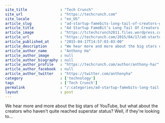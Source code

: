 ```yaml
---
site_title               : "Tech Crunch"
site_url                 : "https://techcrunch.com"
site_locale              : "en_US"
article_slug             : "ad-startup-famebits-long-tail-of-creators-grows-to-more-than-9k-youtubers"
article_title            : "Ad Startup FameBit’s Long Tail Of Creators Grows To More Than 9K YouTubers"
article_image            : "https://tctechcrunch2011.files.wordpress.com/2015/04/famebit.jpg?w=764&h=400&crop=1"
article_url              : "https://techcrunch.com/2015/04/17/ad-startup-famebits-long-tail-of-creators-grows-to-more-than-9k-youtubers/"
article_published_at     : "2015-04-17T14:57:03-03:00"
article_description      : "We hear more and more about the big stars of YouTube, but what about the creators who haven't quite reached superstar status? Well, if they're looking to..."
article_author_name      : "Anthony Ha"
article_author_image     : null
article_author_biography : null
article_author_profile   : "https://techcrunch.com/author/anthony-ha/"
article_author_facebook  : null
article_author_twitter   : "https://twitter.com/anthonyha"
category                 : ['technology']
tags                     : ['Tech Crunch']
permalink                : "/:categories/ad-startup-famebits-long-tail-of-creators-grows-to-more-than-9k-youtubers/"
layout                   : post
---
```


We hear more and more about the big stars of YouTube, but what about the creators who haven't quite reached superstar status? Well, if they're looking to...

